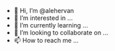 - 👋 Hi, I’m @alehervan
- 👀 I’m interested in ...
- 🌱 I’m currently learning ...
- 💞️ I’m looking to collaborate on ...
- 📫 How to reach me ...

<!---
alehervan/alehervan is a ✨ special ✨ repository because its `README.md` (this file) appears on your GitHub profile.
You can click the Preview link to take a look at your changes.
--->

